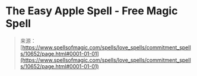 <!--yml

category: 未分类

date: 2024-06-12 18:47:22

-->

# **The Easy Apple Spell** - Free Magic Spell

> 来源：[https://www.spellsofmagic.com/spells/love_spells/commitment_spells/10652/page.html#0001-01-01](https://www.spellsofmagic.com/spells/love_spells/commitment_spells/10652/page.html#0001-01-01)
